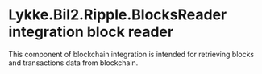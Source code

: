 # Lykke.Bil2.Ripple.BlocksReader integration block reader

This component of blockchain integration is intended for retrieving blocks and transactions data from blockchain.